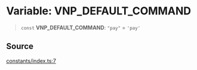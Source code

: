 # Variable: VNP\_DEFAULT\_COMMAND

> `const` **VNP\_DEFAULT\_COMMAND**: `"pay"` = `'pay'`

## Source

[constants/index.ts:7](https://github.com/lehuygiang28/vnpay/blob/e8e94e8a800b1952e47648e8b76237a738bccbb7/src/constants/index.ts#L7)
